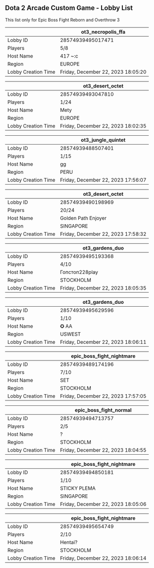 ## Dota 2 Arcade Custom Game - Lobby List

This list only for Epic Boss Fight Reborn and Overthrow 3

|  | ot3_necropolis_ffa |
| ------ | ------ |
| Lobby ID | 28574939495017471 |
| Players | 5/8 |
| Host Name | 417 ~:c |
| Region | EUROPE |
| Lobby Creation Time | Friday, December 22, 2023 18:05:20 |


|  | ot3_desert_octet |
| ------ | ------ |
| Lobby ID | 28574939493047810 |
| Players | 1/24 |
| Host Name | Mety |
| Region | EUROPE |
| Lobby Creation Time | Friday, December 22, 2023 18:02:35 |


|  | ot3_jungle_quintet |
| ------ | ------ |
| Lobby ID | 28574939488507401 |
| Players | 1/15 |
| Host Name | gg |
| Region | PERU |
| Lobby Creation Time | Friday, December 22, 2023 17:56:07 |


|  | ot3_desert_octet |
| ------ | ------ |
| Lobby ID | 28574939490198969 |
| Players | 20/24 |
| Host Name | Golden Path Enjoyer |
| Region | SINGAPORE |
| Lobby Creation Time | Friday, December 22, 2023 17:58:32 |


|  | ot3_gardens_duo |
| ------ | ------ |
| Lobby ID | 28574939495193368 |
| Players | 4/10 |
| Host Name | Гопстоп228play |
| Region | STOCKHOLM |
| Lobby Creation Time | Friday, December 22, 2023 18:05:35 |


|  | ot3_gardens_duo |
| ------ | ------ |
| Lobby ID | 28574939495629596 |
| Players | 1/10 |
| Host Name | ✪ AA |
| Region | USWEST |
| Lobby Creation Time | Friday, December 22, 2023 18:06:11 |


|  | epic_boss_fight_nightmare |
| ------ | ------ |
| Lobby ID | 28574939489174196 |
| Players | 7/10 |
| Host Name | SET |
| Region | STOCKHOLM |
| Lobby Creation Time | Friday, December 22, 2023 17:57:05 |


|  | epic_boss_fight_normal |
| ------ | ------ |
| Lobby ID | 28574939494713757 |
| Players | 2/5 |
| Host Name | ? |
| Region | STOCKHOLM |
| Lobby Creation Time | Friday, December 22, 2023 18:04:55 |


|  | epic_boss_fight_nightmare |
| ------ | ------ |
| Lobby ID | 28574939494850181 |
| Players | 1/10 |
| Host Name | STICKY PLEMA |
| Region | SINGAPORE |
| Lobby Creation Time | Friday, December 22, 2023 18:05:06 |


|  | epic_boss_fight_nightmare |
| ------ | ------ |
| Lobby ID | 28574939495654749 |
| Players | 2/10 |
| Host Name | Hentai? |
| Region | STOCKHOLM |
| Lobby Creation Time | Friday, December 22, 2023 18:06:14 |


